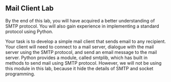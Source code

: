 ## Mail Client Lab

By the end of this lab, you will have acquired a better understanding of SMTP protocol. You will also
gain experience in implementing a standard protocol using Python.

Your task is to develop a simple mail client that sends email to any recipient. Your client will need to connect to a mail server, dialogue with the mail server using the SMTP protocol, and send an email message to the mail server. Python provides a module, called smtplib, which has built in methods to send mail using SMTP protocol. However, we will not be using this module in this lab, because it hide the details of SMTP and socket programming.
